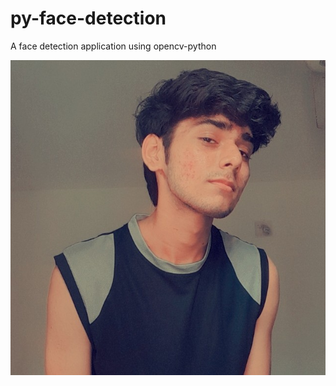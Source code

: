 # py-face-detection

A face detection application using opencv-python

![alt text](./me_orignal.jpg)
